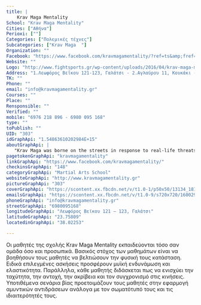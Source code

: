 ```yaml
---
title: |
    Krav Maga Mentality
School: "Krav Maga Mentality"
Cities: ["Αθήνα"]
Perioxi: [""]
Categories: ["Πολεμικές τέχνες"]
Subcategories: ["Krav Maga  "]
Organization: ""
Facebook: "https://www.facebook.com/kravmagamentality/?ref=ts&amp;fref=ts"
Website: ""
Logo: "http://www.fightsports.gr/wp-content/uploads/2016/04/krav-maga-mentality.png"
Address: "1.Λεωφόρος Βεΐκου 121-123, Γαλάτσι - 2.Αγλαύρου 11, Κουκάκι - 3.Λεωφόρος Μαραθώνος 29, Παλλήνη - 4.Λ. Μεσογείων 483, Αγία Παρασκευή - 5.Ροδοπόλεως 66, Ελληνικό - 6.Φωκίωνος Νέγρη 30, Κυψέλη"
TK: ""
Phone: ""
email: "info@kravmagamentality.gr"
Courses: ""
Place: ""
Rensponsible: ""
Verified: ""
mobile: "6976 218 896 - 6980 095 168"
type: ""
toPublish: ""
UID: "303"
idGraphApi: "1.54863610202984E+15"
aboutGraphApi: | 
   "Krav Maga was borne on the streets in response to real-life threats. "
pagetokenGraphApi: "kravmagamentality"
linkGraphApi: "https://www.facebook.com/kravmagamentality/"
checkinsGraphApi: "148"
categoryGraphApi: "Martial Arts School"
websiteGraphApi: "http://www.kravmagamentality.gr"
pictureGraphApi: "303"
coverGraphApi: "https://scontent.xx.fbcdn.net/v/t1.0-1/p50x50/13134_1810409979185781_5266351150886897329_n.png?oh=9669c36f6dc6321ce5c63cbb4ef9239e&amp;oe=5B36E097"
emailsGraphApi: "https://scontent.xx.fbcdn.net/v/t1.0-9/s720x720/16002914_2042202626006514_1059292694720931840_n.jpg?oh=c22e5d8a8667ec328f6933649643fd75&amp;oe=5B37E66D"
phoneGraphApi: "info@kravmagamentality.gr"
streetGraphApi: "6980095168"
longitudeGraphApi: "Λεωφόρος Βεϊκου 121 – 123, Γαλάτσι"
latitudeGraphApi: "23.75809"
locatedinGraphApi: "38.02253"

---
```


Οι μαθητές της σχολής Krav Maga Mentality εκπαιδεύονται τόσο σαν ομάδα όσο και προσωπικά. Βασικός στόχος των μαθημάτων είναι να βοηθήσουν τους μαθητές να βελτιώσουν την φυσική τους κατάσταση. Ειδικά επιλεγμένες ασκήσεις προσφέρουν μυϊκή ενδυνάμωση και ελαστικότητα. Παράλληλα, κάθε μαθητής διδάσκεται πως να ενισχύει την ταχύτητα, την αντοχή, την ακρίβεια και τον συγχρονισμό στις κινήσεις. Υποτιθέμενα σενάρια βίας προετοιμάζουν τους μαθητές στην εφαρμογή αμυντικών αντιδράσεων ανάλογα με τον σωματότυπό τους και τις ιδιαιτερότητές τους.

